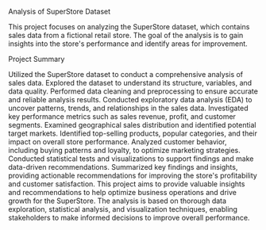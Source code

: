 Analysis of SuperStore Dataset


This project focuses on analyzing the SuperStore dataset, which contains sales data from a fictional retail store. The goal of the analysis is to gain insights into the store's performance and identify areas for improvement.

Project Summary


Utilized the SuperStore dataset to conduct a comprehensive analysis of sales data.
Explored the dataset to understand its structure, variables, and data quality.
Performed data cleaning and preprocessing to ensure accurate and reliable analysis results.
Conducted exploratory data analysis (EDA) to uncover patterns, trends, and relationships in the sales data.
Investigated key performance metrics such as sales revenue, profit, and customer segments.
Examined geographical sales distribution and identified potential target markets.
Identified top-selling products, popular categories, and their impact on overall store performance.
Analyzed customer behavior, including buying patterns and loyalty, to optimize marketing strategies.
Conducted statistical tests and visualizations to support findings and make data-driven recommendations.
Summarized key findings and insights, providing actionable recommendations for improving the store's profitability and customer satisfaction.
This project aims to provide valuable insights and recommendations to help optimize business operations and drive growth for the SuperStore. The analysis is based on thorough data exploration, statistical analysis, and visualization techniques, enabling stakeholders to make informed decisions to improve overall performance.
